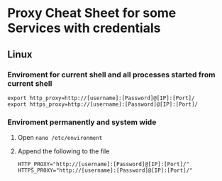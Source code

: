 
# Proxy Cheat Sheet for some Services with credentials

## Linux
### Enviroment for current shell and **all processes** started from current shell 

    export http_proxy=http://[username]:[Password]@[IP]:[Port]/
    export https_proxy=http://[username]:[Password]@[IP]:[Port]/

### Enviroment permanently and system wide

 1. Open `nano /etc/environment`
 2. Append the following to the file

        HTTP_PROXY="http://[username]:[Password]@[IP]:[Port]/"
        HTTPS_PROXY="http://[username]:[Password]@[IP]:[Port]/"


